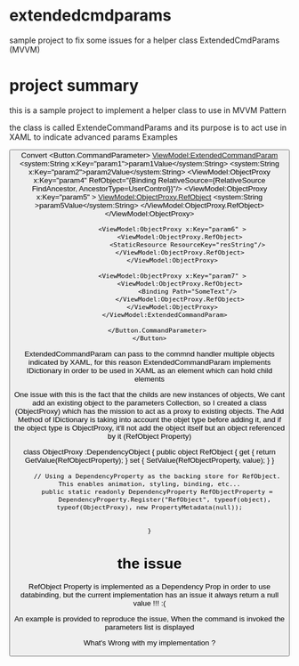 # extendedcmdparams
sample project to fix some issues for a helper class ExtendedCmdParams (MVVM)

# project summary
this is a sample project to implement a helper class to use in MVVM Pattern

the class is called ExtendeCommandParams and its purpose is to act use in XAML to indicate advanced params
Examples

<Button Command="{Binding ConvertTextCommand}" Margin="5" IsDefault="True">Convert
<Button.CommandParameter>
            <ViewModel:ExtendedCommandParam>
                <system:String x:Key="param1">param1Value</system:String>
                <system:String x:Key="param2">param2Value</system:String>
                <StaticResource x:Key="param3" ResourceKey="resString"/>
                <ViewModel:ObjectProxy x:Key="param4" RefObject="{Binding RelativeSource={RelativeSource FindAncestor, AncestorType=UserControl}}"/>
                <ViewModel:ObjectProxy x:Key="param5" >
                    <ViewModel:ObjectProxy.RefObject>
                        <system:String >param5Value</system:String>
                    </ViewModel:ObjectProxy.RefObject>
                </ViewModel:ObjectProxy>

                <ViewModel:ObjectProxy x:Key="param6" >
                    <ViewModel:ObjectProxy.RefObject>
                        <StaticResource ResourceKey="resString"/>
                    </ViewModel:ObjectProxy.RefObject>
                </ViewModel:ObjectProxy>

                <ViewModel:ObjectProxy x:Key="param7" >
                    <ViewModel:ObjectProxy.RefObject>
                        <Binding Path="SomeText"/>
                    </ViewModel:ObjectProxy.RefObject>
                </ViewModel:ObjectProxy>
            </ViewModel:ExtendedCommandParam>

        </Button.CommandParameter>
    </Button>
    
ExtendedCommandParam can pass to the commnd handler multiple objects indicated by XAML, for this reason ExtendedCommandParam implements IDictionary in order to be used in XAML as an element which can hold child elements

One issue with this is the fact that the childs are new instances of objects, We cant add an existing object to the parameters Collection, so I created a class (ObjectProxy) which has the mission to act as a proxy to existing objects. The Add Method of IDictionary is taking into account the objet type before adding it, and if the object type is ObjectProxy, it'll not add the object itself but an object referenced by it (RefObject Property)

   class ObjectProxy :DependencyObject
    {
        public object RefObject
        {
            get { return GetValue(RefObjectProperty); }
            set { SetValue(RefObjectProperty, value); }
        }

        // Using a DependencyProperty as the backing store for RefObject.  This enables animation, styling, binding, etc...
        public static readonly DependencyProperty RefObjectProperty =
            DependencyProperty.Register("RefObject", typeof(object), typeof(ObjectProxy), new PropertyMetadata(null));


    }


# the issue
RefObject Property is implemented as a Dependency Prop in order to use databinding, but the current implementation has an issue it always return a null value !!! :(

An example is provided to reproduce the issue, When the command is invoked the parameters list is displayed

What's Wrong with my implementation ?


